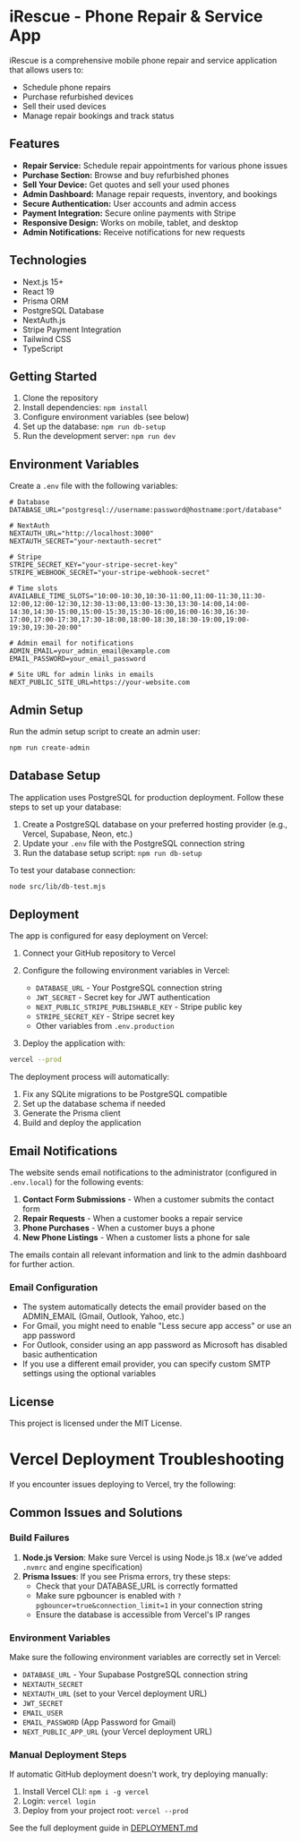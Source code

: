 # iRescue - Phone Repair & Service App

iRescue is a comprehensive mobile phone repair and service application that allows users to:

- Schedule phone repairs
- Purchase refurbished devices
- Sell their used devices
- Manage repair bookings and track status

## Features

- **Repair Service:** Schedule repair appointments for various phone issues
- **Purchase Section:** Browse and buy refurbished phones
- **Sell Your Device:** Get quotes and sell your used phones
- **Admin Dashboard:** Manage repair requests, inventory, and bookings
- **Secure Authentication:** User accounts and admin access
- **Payment Integration:** Secure online payments with Stripe
- **Responsive Design:** Works on mobile, tablet, and desktop
- **Admin Notifications:** Receive notifications for new requests

## Technologies

- Next.js 15+
- React 19
- Prisma ORM
- PostgreSQL Database
- NextAuth.js
- Stripe Payment Integration
- Tailwind CSS
- TypeScript

## Getting Started

1. Clone the repository
2. Install dependencies: `npm install`
3. Configure environment variables (see below)
4. Set up the database: `npm run db-setup`
5. Run the development server: `npm run dev`

## Environment Variables

Create a `.env` file with the following variables:

```env
# Database
DATABASE_URL="postgresql://username:password@hostname:port/database"

# NextAuth
NEXTAUTH_URL="http://localhost:3000"
NEXTAUTH_SECRET="your-nextauth-secret"

# Stripe
STRIPE_SECRET_KEY="your-stripe-secret-key"
STRIPE_WEBHOOK_SECRET="your-stripe-webhook-secret"

# Time slots
AVAILABLE_TIME_SLOTS="10:00-10:30,10:30-11:00,11:00-11:30,11:30-12:00,12:00-12:30,12:30-13:00,13:00-13:30,13:30-14:00,14:00-14:30,14:30-15:00,15:00-15:30,15:30-16:00,16:00-16:30,16:30-17:00,17:00-17:30,17:30-18:00,18:00-18:30,18:30-19:00,19:00-19:30,19:30-20:00"

# Admin email for notifications
ADMIN_EMAIL=your_admin_email@example.com
EMAIL_PASSWORD=your_email_password

# Site URL for admin links in emails
NEXT_PUBLIC_SITE_URL=https://your-website.com
```

## Admin Setup

Run the admin setup script to create an admin user:

```bash
npm run create-admin
```

## Database Setup

The application uses PostgreSQL for production deployment. Follow these steps to set up your database:

1. Create a PostgreSQL database on your preferred hosting provider (e.g., Vercel, Supabase, Neon, etc.)
2. Update your `.env` file with the PostgreSQL connection string
3. Run the database setup script: `npm run db-setup`

To test your database connection:

```bash
node src/lib/db-test.mjs
```

## Deployment

The app is configured for easy deployment on Vercel:

1. Connect your GitHub repository to Vercel
2. Configure the following environment variables in Vercel:
   - `DATABASE_URL` - Your PostgreSQL connection string
   - `JWT_SECRET` - Secret key for JWT authentication
   - `NEXT_PUBLIC_STRIPE_PUBLISHABLE_KEY` - Stripe public key
   - `STRIPE_SECRET_KEY` - Stripe secret key
   - Other variables from `.env.production`

3. Deploy the application with:
```bash
vercel --prod
```

The deployment process will automatically:
1. Fix any SQLite migrations to be PostgreSQL compatible
2. Set up the database schema if needed
3. Generate the Prisma client
4. Build and deploy the application

## Email Notifications

The website sends email notifications to the administrator (configured in `.env.local`) for the following events:

1. **Contact Form Submissions** - When a customer submits the contact form
2. **Repair Requests** - When a customer books a repair service
3. **Phone Purchases** - When a customer buys a phone
4. **New Phone Listings** - When a customer lists a phone for sale

The emails contain all relevant information and link to the admin dashboard for further action.

### Email Configuration

- The system automatically detects the email provider based on the ADMIN_EMAIL (Gmail, Outlook, Yahoo, etc.)
- For Gmail, you might need to enable "Less secure app access" or use an app password
- For Outlook, consider using an app password as Microsoft has disabled basic authentication
- If you use a different email provider, you can specify custom SMTP settings using the optional variables

## License

This project is licensed under the MIT License.

# Vercel Deployment Troubleshooting

If you encounter issues deploying to Vercel, try the following:

## Common Issues and Solutions

### Build Failures

1. **Node.js Version**: Make sure Vercel is using Node.js 18.x (we've added `.nvmrc` and engine specification)
2. **Prisma Issues**: If you see Prisma errors, try these steps:
   - Check that your DATABASE_URL is correctly formatted
   - Make sure pgbouncer is enabled with `?pgbouncer=true&connection_limit=1` in your connection string
   - Ensure the database is accessible from Vercel's IP ranges

### Environment Variables

Make sure the following environment variables are correctly set in Vercel:

- `DATABASE_URL` - Your Supabase PostgreSQL connection string
- `NEXTAUTH_SECRET` 
- `NEXTAUTH_URL` (set to your Vercel deployment URL)
- `JWT_SECRET`
- `EMAIL_USER` 
- `EMAIL_PASSWORD` (App Password for Gmail)
- `NEXT_PUBLIC_APP_URL` (your Vercel deployment URL)

### Manual Deployment Steps

If automatic GitHub deployment doesn't work, try deploying manually:

1. Install Vercel CLI: `npm i -g vercel`
2. Login: `vercel login`
3. Deploy from your project root: `vercel --prod`

See the full deployment guide in [DEPLOYMENT.md](./DEPLOYMENT.md)
